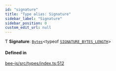 ```yaml
---
id: "signature"
title: "Type alias: Signature"
sidebar_label: "Signature"
sidebar_position: 0
custom_edit_url: null
---
```


Ƭ **Signature**: [`Bytes`](../interfaces/utils.bytes.md)<typeof [`SIGNATURE_BYTES_LENGTH`](../variables/signature_bytes_length.md)\>

#### Defined in

[bee-js/src/types/index.ts:512](https://github.com/ethersphere/bee-js/blob/5b112bf/src/types/index.ts#L512)
